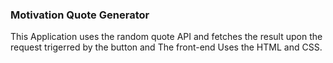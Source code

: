 ### Motivation Quote Generator 
 This Application uses the random quote API and fetches the result upon the request trigerred by the button and The front-end Uses the HTML and CSS.
